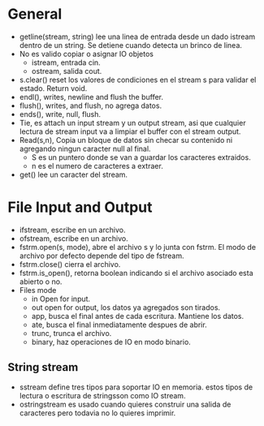 
# General
* getline(stream, string) lee una linea de entrada desde un dado istream dentro de un string. Se detiene cuando detecta un brinco de linea.
* No es valido copiar o asignar IO objetos
    * istream, entrada cin.
    * ostream, salida cout.
* s.clear() reset los valores de condiciones en el stream s para validar el estado. Return void.
* endl(), writes, newline and flush the buffer.
* flush(), writes, and flush, no agrega datos.
* ends(), write, null, flush.
* Tie, es attach un input stream y un output stream, asi que cualquier lectura de stream input va a limpiar el buffer con el stream output.
* Read(s,n), Copia un bloque de datos sin checar su contenido ni agregando ningun caracter null al final.
    * S es un puntero  donde se van a guardar los caracteres extraidos.
    * n es el numero de caracteres a extraer.
* get() lee un caracter del stream.

# File Input and Output
* ifstream, escribe en un archivo.
* ofstream, escribe en un archivo.
* fstrm.open(s, mode), abre el archivo s y lo junta con fstrm. El modo de archivo por defecto depende del tipo de fstream.
* fstrm.close() cierra el archivo.
* fstrm.is_open(), retorna boolean indicando si el archivo asociado esta abierto o no.
* Files mode
    * in Open for input.
    * out open for output, los datos ya agregados son tirados.
    * app, busca el final antes de cada escritura. Mantiene los datos.
    * ate, busca el final inmediatamente despues de abrir.
    * trunc, trunca el archivo.
    * binary, haz operaciones de IO en modo binario.

## String stream
* sstream define tres tipos para soportar IO en memoria. estos tipos de lectura o escritura de stringsson como IO stream.
* ostringstream es usado cuando quieres construir una salida de caracteres pero todavia no lo quieres imprimir.
